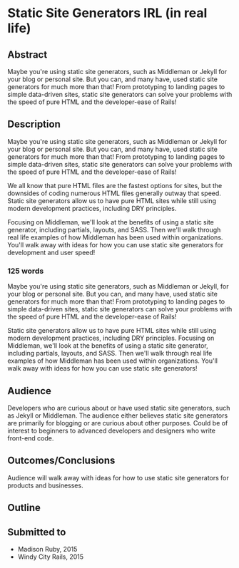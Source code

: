 # Static Site Generators IRL (in real life)

## Abstract
Maybe you're using static site generators, such as Middleman or Jekyll for 
your blog or personal site.  But you can, and many have, used static
site generators for much more than that!  From prototyping to landing
pages to simple data-driven sites, static site generators can solve your
problems with the speed of pure HTML and the developer-ease of Rails!

## Description
Maybe you're using static site generators, such as Middleman or Jekyll for 
your blog or personal site.  But you can, and many have, used static
site generators for much more than that!  From prototyping to landing
pages to simple data-driven sites, static site generators can solve your
problems with the speed of pure HTML and the developer-ease of Rails!

We all know that pure HTML files are the fastest options for sites, but
the downsides of coding numerous HTML files generally outway that speed.
Static site generators allow us to have pure HTML sites while still
using modern development practices, including DRY principles.

Focusing on Middleman, we'll look at the benefits of using a static site
generator, including partials, layouts, and SASS.  Then we'll walk
through real life examples of how Middleman has been used within
organizations.  You'll walk away with ideas for how you can use static
site generators for development and user speed!

### 125 words

Maybe you're using static site generators, such as Middleman or Jekyll, for 
your blog or personal site.  But you can, and many have, used static
site generators for much more than that!  From prototyping to landing
pages to simple data-driven sites, static site generators can solve your
problems with the speed of pure HTML and the developer-ease of Rails!

Static site generators allow us to have pure HTML sites while still
using modern development practices, including DRY principles. 
Focusing on Middleman, we'll look at the benefits of using a static site
generator, including partials, layouts, and SASS.  Then we'll walk
through real life examples of how Middleman has been used within
organizations.  You'll walk away with ideas for how you can use static
site generators!

## Audience
Developers who are curious about or have used static site generators,
such as Jekyll or Middleman.  The audience either believes static site
generators are primarily for blogging or are curious about other
purposes.  Could be of interest to beginners to advanced developers and
designers who write front-end code.

## Outcomes/Conclusions
Audience will walk away with ideas for how to use static site generators
for products and businesses.

## Outline


## Submitted to

- Madison Ruby, 2015
- Windy City Rails, 2015
